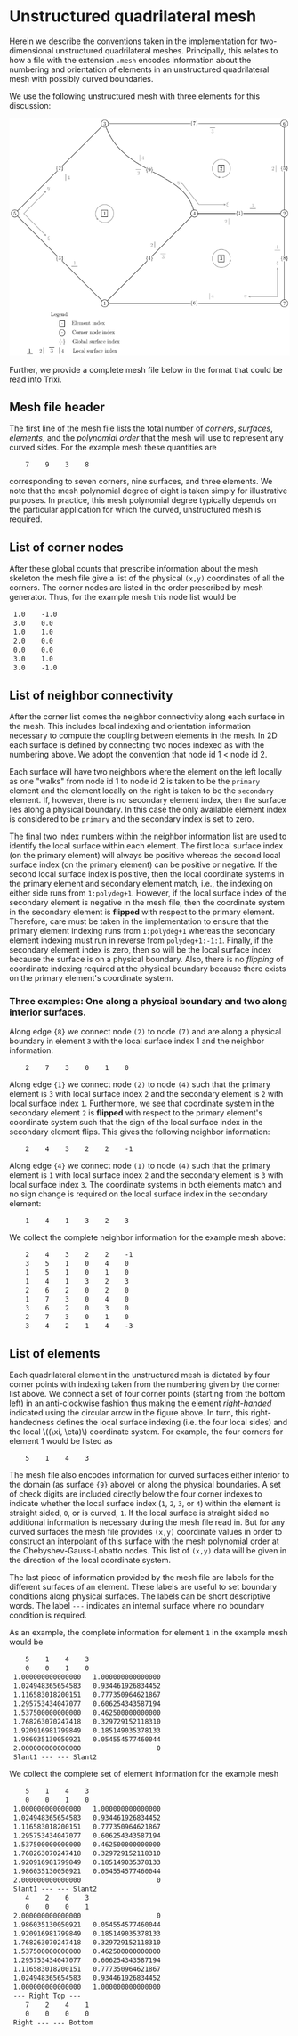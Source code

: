 # Unstructured quadrilateral mesh

Herein we describe the conventions taken in the implementation for two-dimensional unstructured quadrilateral meshes. Principally, this relates to how a file with the extension `.mesh` encodes information about the numbering and orientation of elements in an unstructured quadrilateral mesh with possibly curved boundaries.

We use the following unstructured mesh with three elements for this discussion:

![example-mesh](example_mesh.png)

Further, we provide a complete mesh file below in the format that could be read into Trixi.


## Mesh file header

The first line of the mesh file lists the total number of *corners*, *surfaces*, *elements*, and the *polynomial order* that the mesh will use to represent any curved sides. For the example mesh these quantities are
```
    7    9    3    8
```
corresponding to seven corners, nine surfaces, and three elements. We note that the mesh polynomial degree of eight is taken simply for illustrative purposes. In practice, this mesh polynomial degree typically depends on the particular application for which the curved, unstructured mesh is required. 


## List of corner nodes

After these global counts that prescribe information about the mesh skeleton the mesh file give a list of the physical `(x,y)` coordinates of all the corners. The corner nodes are listed in the order prescribed by mesh generator. Thus, for the example mesh this node list would be
```
 1.0    -1.0
 3.0    0.0
 1.0    1.0
 2.0    0.0
 0.0    0.0
 3.0    1.0
 3.0    -1.0
```

## List of neighbor connectivity

After the corner list comes the neighbor connectivity along each surface in the mesh. This includes local indexing and orientation information necessary to compute the coupling between elements in the mesh. In 2D each surface is defined by connecting two nodes indexed as with the numbering above. We adopt the convention that node id 1 < node id 2.

Each surface will have two neighbors where the element on the left locally as one "walks" from node id 1 to node id 2 is taken to be the `primary` element and the element locally on the right is taken to be the `secondary` element. If, however, there is no secondary element index, then the surface lies along a physical boundary. In this case the only available element index is considered to be `primary` and the secondary index is set to zero.

The final two index numbers within the neighbor information list are used to identify the local surface within each element. The first local surface index (on the primary element) will always be positive whereas the second local surface index (on the primary element) can be positive or negative. If the second local surface index is positive, then the local coordinate systems in the primary element and secondary element match, i.e., the indexing on either side runs from `1:polydeg+1`. However, if the local surface index of the secondary element is negative in the mesh file, then the coordinate system in the secondary element is **flipped** with respect to the primary element. Therefore, care must be taken in the implementation to ensure that the primary element indexing runs from `1:polydeg+1` whereas the secondary element indexing must run in reverse from `polydeg+1:-1:1`. Finally, if the secondary element index is zero, then so will be the local surface index because the surface is on a physical boundary. Also, there is no *flipping* of coordinate indexing required at the physical boundary because there exists on the primary element's coordinate system.

### Three examples: One along a physical boundary and two along interior surfaces.

Along edge `{8}` we connect node `(2)` to node `(7)` and are along a physical boundary in element `3` with the local surface index 1 and the neighbor information:
```
    2    7    3    0    1    0
```

Along edge `{1}` we connect node `(2)` to node `(4)` such that the primary element is `3` with local surface index `2` and the secondary element is `2` with local surface index `1`. Furthermore, we see that coordinate system in the secondary element `2` is **flipped** with respect to the primary element's coordinate system such that the sign of the local surface index in the secondary element flips. This gives the following neighbor information:
```
    2    4    3    2    2    -1
```

Along edge `{4}` we connect node `(1)` to node `(4)` such that the primary element is `1` with local surface index `2` and the secondary element is `3` with local surface index `3`. The coordinate systems in both elements match and no sign change is required on the local surface index in the secondary element:
```
    1    4    1    3    2    3
```

We collect the complete neighbor information for the example mesh above:
```
    2    4    3    2    2    -1
    3    5    1    0    4    0
    1    5    1    0    1    0
    1    4    1    3    2    3
    2    6    2    0    2    0
    1    7    3    0    4    0
    3    6    2    0    3    0
    2    7    3    0    1    0
    3    4    2    1    4    -3
```

## List of elements

Each quadrilateral element in the unstructured mesh is dictated by four corner points with indexing taken from the numbering given by the corner list above. We connect a set of four corner points (starting from the bottom left) in an anti-clockwise fashion thus making the element *right-handed* indicated using the circular arrow in the figure above. In turn, this right-handedness defines the local surface indexing (i.e. the four local sides) and the local \\((\xi, \eta)\\) coordinate system. For example, the four corners for element 1 would be listed as
```
    5    1    4    3
```

The mesh file also encodes information for curved surfaces either interior to the domain (as surface `{9}` above) or along the physical boundaries. A set of check digits are included directly below the four corner indexes to indicate whether the local surface index (`1`, `2`, `3`, or `4`) within the element is straight sided, `0`, or is curved, `1`. If the local surface is straight sided no additional information is necessary during the mesh file read in. But for any curved surfaces the mesh file provides `(x,y)` coordinate values in order to construct an interpolant of this surface with the mesh polynomial order at the Chebyshev-Gauss-Lobatto nodes. This list of `(x,y)` data will be given in the direction of the local coordinate system.

The last piece of information provided by the mesh file are labels for the different surfaces of an element. These labels are useful to set boundary conditions along physical surfaces. The labels can be short descriptive words. The label `---` indicates an internal surface where no boundary condition is required.

As an example, the complete information for element `1` in the example mesh would be
```
    5    1    4    3
    0    0    1    0
 1.000000000000000   1.000000000000000
 1.024948365654583   0.934461926834452
 1.116583018200151   0.777350964621867
 1.295753434047077   0.606254343587194
 1.537500000000000   0.462500000000000
 1.768263070247418   0.329729152118310
 1.920916981799849   0.185149035378133
 1.986035130050921   0.054554577460044
 2.000000000000000                   0
 Slant1 --- --- Slant2
 ```

We collect the complete set of element information for the example mesh
```
    5    1    4    3
    0    0    1    0
 1.000000000000000   1.000000000000000
 1.024948365654583   0.934461926834452
 1.116583018200151   0.777350964621867
 1.295753434047077   0.606254343587194
 1.537500000000000   0.462500000000000
 1.768263070247418   0.329729152118310
 1.920916981799849   0.185149035378133
 1.986035130050921   0.054554577460044
 2.000000000000000                   0
 Slant1 --- --- Slant2
    4    2    6    3
    0    0    0    1
 2.000000000000000                   0
 1.986035130050921   0.054554577460044
 1.920916981799849   0.185149035378133
 1.768263070247418   0.329729152118310
 1.537500000000000   0.462500000000000
 1.295753434047077   0.606254343587194
 1.116583018200151   0.777350964621867
 1.024948365654583   0.934461926834452
 1.000000000000000   1.000000000000000
 --- Right Top ---
    7    2    4    1
    0    0    0    0
 Right --- --- Bottom
```
